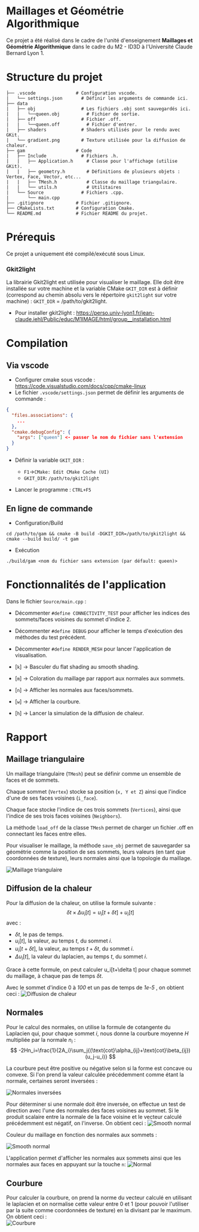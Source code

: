 # Maillages et Géométrie Algorithmique 

Ce projet a été réalisé dans le cadre de l'unité d'enseignement **Maillages et Géométrie Algorithmique** dans le cadre du M2 - ID3D à l'Université Claude Bernard Lyon 1.  

# Structure du projet

```
├── .vscode               # Configuration vscode. 
|   └── settings.json       # Définir les arguments de commande ici.           
├── data                  
|   ├── obj                 # Les fichiers .obj sont sauvegardés ici.          
|   |   └──queen.obj          # Fichier de sortie.
|   ├── off                 # Fichier .off.
|   |   └──queen.off          # Fichier d'entrer.
|   ├── shaders             # Shaders utilisés pour le rendu avec GKit.
|   └── gradient.png        # Texture utilisée pour la diffusion de chaleur. 
├── gam                   # Code 
|   ├── Include             # Fichiers .h.  
|   |   ├── Application.h     # Classe pour l'affichage (utilise GKit). 
|   |   ├── geometry.h        # Définitions de plusieurs objets : Vertex, Face, Vector, etc...
|   |   ├── TMesh.h           # Classe du maillage triangulaire. 
|   |   └── utils.h           # Utilitaires
|   └── Source              # Fichiers .cpp.  
|       └── main.cpp          
├── .gitignore            # Fichier .gitignore.
├── CMakeLists.txt        # Configuration Cmake.
└── README.md             # Fichier README du projet.
```

# Prérequis

Ce projet a uniquement été compilé/exécuté sous Linux.

### Gkit2light

La librairie Gkit2light est utilisée pour visualiser le maillage. Elle doit être installée sur votre machine et la variable CMake `GKIT_DIR` est à définir (correspond au chemin absolu vers le répertoire `gkit2light` sur votre machine) : `GKIT_DIR` = /path/to/gkit2light.

- Pour installer gkit2light : https://perso.univ-lyon1.fr/jean-claude.iehl/Public/educ/M1IMAGE/html/group__installation.html

# Compilation

## Via vscode 

- Configurer cmake sous vscode : https://code.visualstudio.com/docs/cpp/cmake-linux
- Le fichier `.vscode/settings.json` permet de définir les arguments de commande :
```json
{
  "files.associations": {
    ...
  }, 
  "cmake.debugConfig": {
    "args": ["queen"] <- passer le nom du fichier sans l'extension 
  }
}
```
- Définir la variable `GKIT_DIR` : 
  - `F1`->`CMake: Edit CMake Cache (UI)`
  - `GKIT_DIR`: `/path/to/gkit2light`

- Lancer le programme : `CTRL+F5`

## En ligne de commande 

- Configuration/Build 
```
cd /path/to/gam && cmake -B build -DGKIT_DIR=/path/to/gkit2light && cmake --build build/ -t gam 
``` 

- Exécution 
```
./build/gam <nom du fichier sans extension (par défault: queen)>
```

# Fonctionnalités de l'application

Dans le fichier `Source/main.cpp` :
- Décommenter `#define CONNECTIVITY_TEST` pour afficher les indices des sommets/faces voisines du sommet d'indice 2. 
- Décommenter `#define DEBUG` pour afficher le temps d'exécution des méthodes du  test précédent. 
- Décommenter `#define RENDER_MESH` pour lancer l'application de visualisation.  

- [`k`] -> Basculer du flat shading au smooth shading.  
- [`m`] -> Coloration du maillage par rapport aux normales aux sommets.  
- [`n`] -> Afficher les normales aux faces/sommets.  
- [`w`] -> Afficher la courbure.  
- [`h`] -> Lancer la simulation de la diffusion de chaleur.  

# Rapport 

## Maillage triangulaire

Un maillage triangulaire (`TMesh`) peut se définir comme un ensemble de faces et de sommets. 

Chaque sommet (`Vertex`) stocke sa position (`x, Y et Z`) ainsi que l'indice d'une de ses faces voisines (`i_face`).

Chaque face stocke l'indice de ces trois sommets (`Vertices`), ainsi que l'indice de ses trois faces voisines (`Neighbors`).  

La méthode `load_off` de la classe `TMesh` permet de charger un fichier .off en connectant les faces entre elles. 

Pour visualiser le maillage, la méthode `save_obj` permet de sauvegarder sa géométrie comme la position de ses sommets, leurs valeurs (en tant que coordonnées de texture), leurs normales ainsi que la topologie du maillage. 

![Maillage triangulaire](./data/rapport/mesh.png "Maillage triangulaire")

## Diffusion de la chaleur 

Pour la diffusion de la chaleur, on utilise la formule suivante :
$$
\delta t \times \Delta u_i[t]= u_i[t+\delta t] + u_i[t]  
$$
avec :
- $\delta t$, le pas de temps.
- $u_i[t]$, la valeur, au temps $t$, du sommet $i$. 
- $u_i[t+\delta t]$, la valeur, au temps $t+\delta t$, du sommet $i$. 
- $\Delta u_i[t]$, la valeur du laplacien, au temps $t$, du sommet $i$. 

Grace à cette formule, on peut calculer u_i[t+\delta t] pour chaque sommet du maillage, à chaque pas de temps $\delta t$.

Avec le sommet d'indice 0 à *100* et un pas de temps de *1e-5* , on obtient ceci :
![Diffusion de chaleur](./data/rapport/heat_diffusion.png "Diffusion de chaleur")

## Normales 

Pour le calcul des normales, on utilise la formule de cotangente du Laplacien qui, pour chaque sommet $i$, nous donne la courbure moyenne $H$ multipliée par la normale $n_i$ : 
$$
-2Hn_i=\frac{1}{2A_i}\sum_j{(\text{cot}\alpha_{ij}+\text{cot}\beta_{ij})(u_j-u_i)}
$$ 

La courbure peut être positive ou négative selon si la forme est concave ou convexe. Si l'on prend la valeur calculée précédemment comme étant la normale, certaines seront inversées :

![Normales inversées](./data/rapport/normal_orientation.png "Normales inversées")

Pour déterminer si une normale doit être inversée, on effectue un test de direction avec l'une des normales des faces voisines au sommet. Si le produit scalaire entre la normale de la face voisine et le vecteur calculé précédemment est négatif, on l'inverse. On obtient ceci :
![Smooth normal](./data/rapport/smooth_normal.png "Smooth normal")

Couleur du maillage en fonction des normales aux sommets : 

![Smooth normal](./data/rapport/normal2.png "Smooth normal")

L'application permet d'afficher les normales aux sommets ainsi que les normales aux faces en appuyant sur la touche `n`:
![Normal](./data/rapport/normal.png "Normal")

## Courbure  

Pour calculer la courbure, on prend la norme du vecteur calculé en utilisant le laplacien et on normalise cette valeur entre 0 et 1 (pour pouvoir l'utiliser par la suite comme coordonnées de texture) en la divisant par le maximum. On obtient ceci :  
![Courbure](./data/rapport/courbure.png "Courbure")
